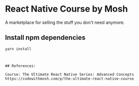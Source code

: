 # React Native Course by Mosh

A marketplace for selling the stuff you don't need anymore.


## Install npm dependencies
```
yarn install
```
```


## References: 

Course: The Ultimate React Native Series: Advanced Concepts
https://codewithmosh.com/p/the-ultimate-react-native-course
